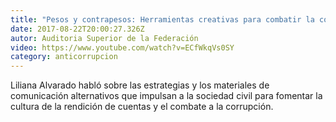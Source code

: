 ```yaml
---
title: "Pesos y contrapesos: Herramientas creativas para combatir la corrupción"
date: 2017-08-22T20:00:27.326Z
autor: Auditoria Superior de la Federación
video: https://www.youtube.com/watch?v=ECfWkqVs0SY
category: anticorrupcion
---
```

Liliana Alvarado habló sobre las estrategias y los materiales de comunicación alternativos que impulsan a la sociedad civil para fomentar la cultura de la rendición de cuentas y el combate a la corrupción.